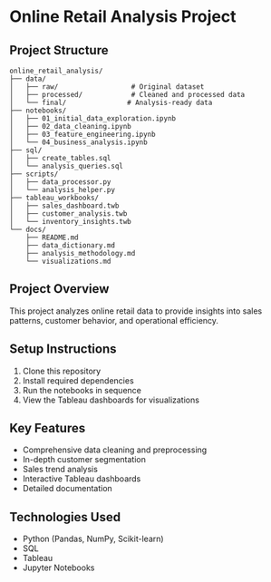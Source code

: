 # Online Retail Analysis Project

## Project Structure
```
online_retail_analysis/
├── data/
│   ├── raw/                  # Original dataset
│   ├── processed/            # Cleaned and processed data
│   └── final/               # Analysis-ready data
├── notebooks/
│   ├── 01_initial_data_exploration.ipynb
│   ├── 02_data_cleaning.ipynb
│   ├── 03_feature_engineering.ipynb
│   └── 04_business_analysis.ipynb
├── sql/
│   ├── create_tables.sql
│   └── analysis_queries.sql
├── scripts/
│   ├── data_processor.py
│   └── analysis_helper.py
├── tableau_workbooks/
│   ├── sales_dashboard.twb
│   ├── customer_analysis.twb
│   └── inventory_insights.twb
└── docs/
    ├── README.md
    ├── data_dictionary.md
    ├── analysis_methodology.md
    └── visualizations.md
```

## Project Overview
This project analyzes online retail data to provide insights into sales patterns, customer behavior, and operational efficiency.

## Setup Instructions
1. Clone this repository
2. Install required dependencies
3. Run the notebooks in sequence
4. View the Tableau dashboards for visualizations

## Key Features
- Comprehensive data cleaning and preprocessing
- In-depth customer segmentation
- Sales trend analysis
- Interactive Tableau dashboards
- Detailed documentation

## Technologies Used
- Python (Pandas, NumPy, Scikit-learn)
- SQL
- Tableau
- Jupyter Notebooks
